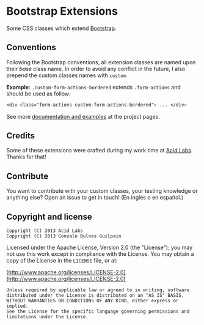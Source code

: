 Bootstrap Extensions
====================

Some CSS classes which extend [Bootstrap][bootstrap].

  [bootstrap]: http://twitter.github.com/bootstrap

Conventions
-----------

Following the Bootstrap conventions, all extension classes are named upon their _base_ class name. In order to avoid any conflict in the future, I also prepend the custom classes names with `custom`.

**Example**: `.custom-form-actions-bordered` extends `.form-actions` and should be used as follow:

```css
<div class="form-actions custom-form-actions-bordered"> ... </div>
```

See more [documentation and examples][pages] at the project pages.

  [pages]: http://gonzalo-bulnes.github.com/bootstrap-extensions

Credits
-------

Some of these extensions were crafted during my work time at [Acid Labs][acidlabs]. Thanks for that!

  [acidlabs]: https://github.com/acidlabs

Contribute
----------

You want to contribute with your custom classes, your testing knowledge or anything else? Open an issue to get in touch! (En inglés o en español.)

Copyright and license
---------------------

    Copyright (C) 2013 Acid Labs
    Copyright (C) 2013 Gonzalo Bulnes Guilpain

Licensed under the Apache License, Version 2.0 (the "License");
you may not use this work except in compliance with the License.
You may obtain a copy of the License in the `LICENSE` file, or at:

  [http://www.apache.org/licenses/LICENSE-2.0](http://www.apache.org/licenses/LICENSE-2.0)

    Unless required by applicable law or agreed to in writing, software
    distributed under the License is distributed on an "AS IS" BASIS,
    WITHOUT WARRANTIES OR CONDITIONS OF ANY KIND, either express or implied.
    See the License for the specific language governing permissions and
    limitations under the License.
